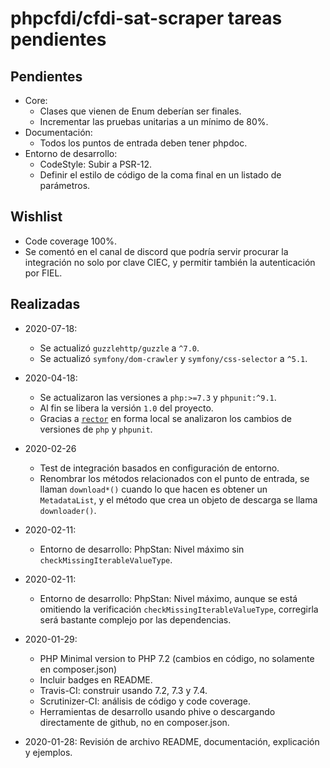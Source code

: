 # phpcfdi/cfdi-sat-scraper tareas pendientes

## Pendientes

- Core:
    - Clases que vienen de Enum deberían ser finales.
    - Incrementar las pruebas unitarias a un mínimo de 80%.
- Documentación:
    - Todos los puntos de entrada deben tener phpdoc.
- Entorno de desarrollo:
    - CodeStyle: Subir a PSR-12.
    - Definir el estilo de código de la coma final en un listado de parámetros.

## Wishlist

- Code coverage 100%.
- Se comentó en el canal de discord que podría servir procurar la integración no solo por clave CIEC,
  y permitir también la autenticación por FIEL.

## Realizadas

- 2020-07-18:
    - Se actualizó `guzzlehttp/guzzle` a `^7.0`.
    - Se actualizó `symfony/dom-crawler` y `symfony/css-selector` a `^5.1`.

- 2020-04-18:
    - Se actualizaron las versiones a `php:>=7.3` y `phpunit:^9.1`.
    - Al fin se libera la versión `1.0` del proyecto.
    - Gracias a [`rector`](https://github.com/rectorphp/rector/) en forma local se analizaron
      los cambios de versiones de `php` y `phpunit`.

- 2020-02-26
    - Test de integración basados en configuración de entorno.
    - Renombrar los métodos relacionados con el punto de entrada, se llaman `download*()` cuando lo que hacen es
      obtener un `MetadataList`, y el método que crea un objeto de descarga se llama `downloader()`.

- 2020-02-11:
    - Entorno de desarrollo: PhpStan: Nivel máximo sin `checkMissingIterableValueType`.

- 2020-02-11:
    - Entorno de desarrollo: PhpStan: Nivel máximo, aunque se está omitiendo la verificación
      `checkMissingIterableValueType`, corregirla será bastante complejo por las dependencias.

- 2020-01-29:
    - PHP Minimal version to PHP 7.2 (cambios en código, no solamente en composer.json)
    - Incluir badges en README.
    - Travis-CI: construir usando 7.2, 7.3 y 7.4.
    - Scrutinizer-CI: análisis de código y code coverage.
    - Herramientas de desarrollo usando phive o descargando directamente de github, no en composer.json.

- 2020-01-28: Revisión de archivo README, documentación, explicación y ejemplos.

